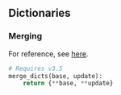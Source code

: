 ## Dictionaries

### Merging
For reference, see [here](https://treyhunner.com/2016/02/how-to-merge-dictionaries-in-python).

```python
# Requires v3.5
merge_dicts(base, update):
    return {**base, **update}
```
